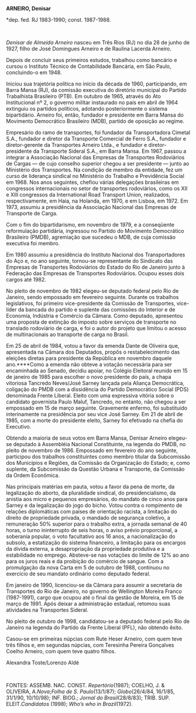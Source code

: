 **ARNEIRO, Denisar**

\*dep. fed. RJ 1983-1990; const. 1987-1988.

 

*Denisar de Almeida Arneiro* nasceu em Três Rios (RJ) no dia 28 de junho
de 1927, filho de José Domingues Arneiro e de Raulina Lacerda Arneiro.

Depois de concluir seus primeiros estudos, trabalhou como bancário e
cursou o Instituto Técnico de Contabilidade Bancária, em São Paulo,
concluindo-o em 1948.

Iniciou sua trajetória política no início da década de 1960,
participando, em Barra Mansa (RJ), da comissão executiva do diretório
municipal do Partido Trabalhista Brasileiro (PTB). Em outubro de 1965,
através do Ato Institucional nº 2, o governo militar instaurado no país
em abril de 1964 extinguiu os partidos políticos, adotando
posteriormente o sistema bipartidário. Arneiro foi, então, fundador e
presidente em Barra Mansa do Movimento Democrático Brasileiro (MDB),
partido de oposição ao regime.

Empresário do ramo de transportes, foi fundador da Transportadora
Cimetal S.A., fundador e diretor da Transporte Comercial de Ferro S.A.,
fundador e diretor-gerente da Transportes Arneiro Ltda., e fundador e
diretor-presidente da Transporte Sideral S.A., em Barra Mansa. Em 1967,
passou a integrar a Associação Nacional das Empresas de Transportes
Rodoviários de Cargas — de cujo conselho superior chegou a ser
presidente — junto ao Ministério dos Transportes. Na condição de membro
da entidade, fez um curso de liderança sindical no Ministério do
Trabalho e Previdência Social em 1968. Nos anos seguintes, chefiou
várias delegações brasileiras em congressos internacionais no setor de
transportes rodoviários, como os XII e XIII congressos da International
Road Transport Union, realizados, respectivamente, em Haia, na Holanda,
em 1970, e em Lisboa, em 1972. Em 1973, assumiu a presidência da
Associação Nacional das Empresas de Transporte de Carga.

Com o fim do bipartidarismo, em novembro de 1979, e a conseqüente
reformulação partidária, ingressou no Partido do Movimento Democrático
Brasileiro (PMDB), agremiação que sucedeu o MDB, de cuja comissão
executiva foi membro.

Em 1980 assumiu a presidência do Instituto Nacional dos Transportadores
do Aço e, no ano seguinte, tornou-se representante do Sindicato das
Empresas de Transportes Rodoviários do Estado do Rio de Janeiro junto à
Federação das Empresas de Transportes Rodoviários. Ocupou esses dois
cargos até 1982.

No pleito de novembro de 1982 elegeu-se deputado federal pelo Rio de
Janeiro, sendo empossado em fevereiro seguinte. Durante os trabalhos
legislativos, foi primeiro vice-presidente da Comissão de Transportes,
vice-líder da bancada do partido e suplente das comissões do Interior e
de Economia, Indústria e Comércio da Câmara. Como deputado, apresentou
uma proposta de extinção do imposto sobre serviços de transporte no
translado rodoviário de carga, e foi o autor do projeto que limitou o
acesso de multinacionais ao transporte de carga no Brasil.

Em 25 de abril de 1984, votou a favor da emenda Dante de Oliveira que,
apresentada na Câmara dos Deputados, propôs o restabelecimento das
eleições diretas para presidente da República em novembro daquele
ano.****Como a emenda não obteve a votação necessária para ser
encaminhada ao Senado, decidiu apoiar, no Colégio Eleitoral reunido em
15 de janeiro de 1985 para escolher o novo presidente do país, a chapa
vitoriosa Tancredo Neves/José Sarney lançada pela Aliança Democrática,
coligação do PMDB com a dissidência do Partido Democrático Social (PDS)
denominada Frente Liberal. Eleito com uma expressiva vitória sobre o
candidato governista Paulo Maluf, Tancredo, no entanto, não chegou a ser
empossado em 15 de março seguinte. Gravemente enfermo, foi substituído
interinamente na presidência por seu vice José Sarney. Em 21 de abril de
1985, com a morte do presidente eleito, Sarney foi efetivado na chefia
do Executivo.

Obtendo a maioria de seus votos em Barra Mansa, Denisar Arneiro
elegeu-se deputado à Assembléia Nacional Constituinte, na legenda do
PMDB, no pleito de novembro de 1986. Empossado em fevereiro do ano
seguinte, participou dos trabalhos constituintes como membro titular da
Subcomissão dos Municípios e Regiões, da Comissão da Organização do
Estado; e, como suplente, da Subcomissão da Questão Urbana e Transporte,
da Comissão da Ordem Econômica.

Nas principais matérias em pauta, votou a favor da pena de morte, da
legalização do aborto, da pluralidade sindical, do presidencialismo, da
anistia aos micro e pequenos empresários, do mandato de cinco anos para
Sarney e da legalização do jogo do bicho. Votou contra o rompimento de
relações diplomáticas com países de orientação racista, a limitação do
direito de propriedade privada, o mandado de segurança coletivo, a
remuneração 50% superior para o trabalho extra, a jornada semanal de 40
horas, o turno ininterrupto de seis horas, o aviso prévio proporcional,
a soberania popular, o voto facultativo aos 16 anos, a nacionalização do
subsolo, a estatização do sistema financeiro, a limitação para os
encargos da dívida externa, a desapropriação da propriedade produtiva e
a estabilidade no emprego. Absteve-se nas votações do limite de 12% ao
ano para os juros reais e da proibição do comércio de sangue. Com a
promulgação da nova Carta em 5 de outubro de 1988, continuou no
exercício de seu mandato ordinário como deputado federal.

Em janeiro de 1990, licenciou-se da Câmara para assumir a secretaria de
Transportes do Rio de Janeiro, no governo de Wellington Moreira Franco
(1987-1991), cargo que ocupou até o final da gestão de Moreira, em 15 de
março de 1991. Após deixar a administração estadual, retomou suas
atividades na Transportes Sideral.

No pleito de outubro de 1998, candidatou-se a deputado federal pelo Rio
de Janeiro na legenda do Partido da Frente Liberal (PFL), não obtendo
êxito.

Casou-se em primeiras núpcias com Rute Heser Arneiro, com quem teve três
filhos e, em segundas núpcias, com Teresinha Pereira Gonçalves Coelho
Arneiro, com quem teve quatro filhos.

Alexandra Toste/Lorenzo Aldé

 

FONTES: ASSEMB. NAC. CONST. *Repertório*(1987); COELHO, J. & OLIVEIRA,
A.*Nova*;*Folha de S. Paulo*(13/1/87); *Globo*(26/4/84, 16/1/85,
31/1/90, 10/10/98); INF. BIOG.; *Jornal do Brasil*(28/8/83); TRIB. SUP.
ELEIT.*Candidatos* (1998); *Who’s who in Brazil*(1972).

 

